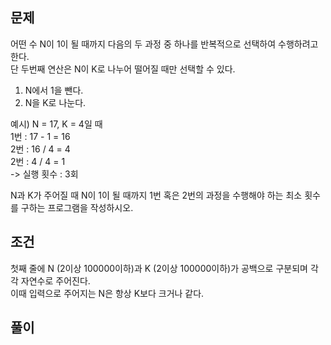 ## 문제  
어떤 수 N이 1이 될 때까지 다음의 두 과정 중 하나를 반복적으로 선택하여 수행하려고 한다.  
단 두번째 연산은 N이 K로 나누어 떨어질 때만 선택할 수 있다.  
1. N에서 1을 뺀다.
2. N을 K로 나눈다.

예시) N = 17, K = 4일 때  
1번 : 17 - 1 = 16  
2번 : 16 / 4 = 4  
2번 : 4 / 4 = 1  
-> 실행 횟수 : 3회  

N과 K가 주어질 때 N이 1이 될 때까지 1번 혹은 2번의 과정을 수행해야 하는 최소 횟수를 구하는 프로그램을 작성하시오.  

## 조건
첫째 줄에 N (2이상 100000이하)과 K (2이상 100000이하)가 공백으로 구분되며 각각 자연수로 주어진다.  
이때 입력으로 주어지는 N은 항상 K보다 크거나 같다.  

## 풀이  
